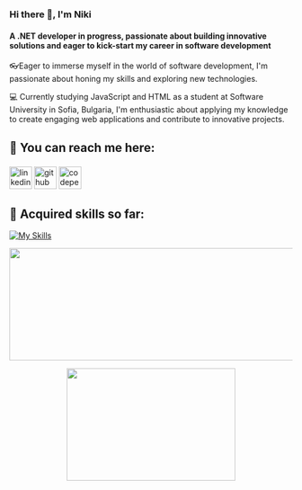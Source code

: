 ### Hi there 👋,  I'm Niki

#### A .NET developer in progress, passionate about building innovative solutions and eager to kick-start my career in software development
👓Eager to immerse myself in the world of software development, I'm passionate about honing my skills and exploring new technologies.

💻 Currently studying JavaScript and HTML as a student at Software University in Sofia, Bulgaria, I'm enthusiastic about applying my knowledge to create engaging web applications and contribute to innovative projects.

## 🔎 You can reach me here:  <p>
[<img src='https://cdn.jsdelivr.net/npm/simple-icons@3.0.1/icons/linkedin.svg' alt='linkedin' height='40'>](https://www.linkedin.com/in/nikolay-nenov-a3897a275/) [<img src='https://cdn.jsdelivr.net/npm/simple-icons@3.0.1/icons/github.svg' alt='github' height='40'>](https://github.com/nikinenov1601) [<img src='https://cdn.jsdelivr.net/npm/simple-icons@3.0.1/icons/codepen.svg' alt='codepen' height='40'>](https://codepen.io/Nikinenov)  

 ## 📖 Acquired skills so far:
[![My Skills](https://skillicons.dev/icons?i=cs,dotnet,js,vscode,html,css,figma&theme=dark)](https://skillicons.dev)

<p align="center">
  <img width="550" height="200" src="https://streak-stats.demolab.com?user=nikinenov1601&theme=burnt-neon&hide_border=true">
</p>
<p align="center">
  <img width="300" height="200" src="https://github-readme-stats.vercel.app/api/top-langs/?username=nikinenov1601&theme=vision-friendly-dark">
</p>
